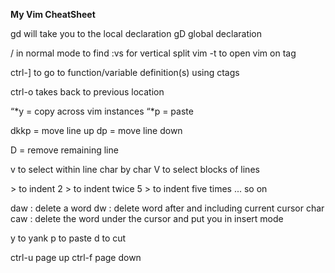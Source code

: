 **My Vim CheatSheet**

gd will take you to the local declaration
gD global declaration

/ in normal mode to find
:vs <filename> for vertical split 
vim -t <tag> to open vim on tag

ctrl-] to go to function/variable definition(s) using ctags

ctrl-o takes back to previous location 

“*y = copy across vim instances
“*p = paste

dkkp = move line up
dp = move line down

D = remove remaining line

v to select within line char by char
V to select blocks of lines

\> to indent
2 > to indent twice
5 > to indent five times 
... so on

daw : delete a word
dw : delete word after and including current cursor char
caw : delete the word under the cursor and put you in insert mode

y to yank
p to paste
d to cut

ctrl-u page up
ctrl-f page down
